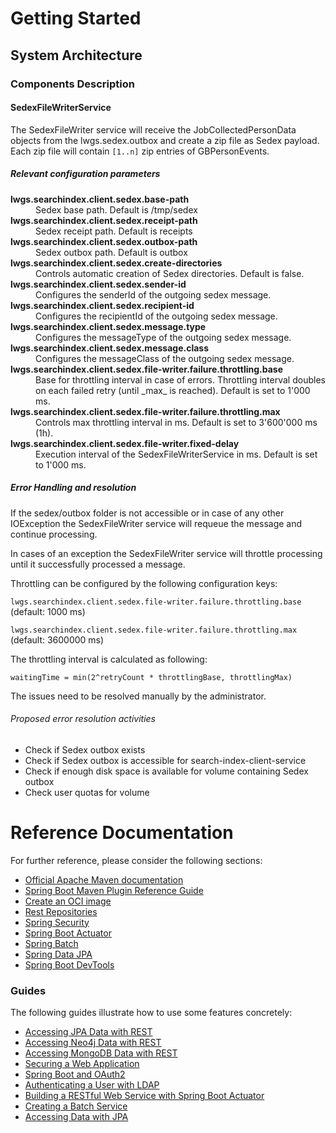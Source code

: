 # Getting Started

## System Architecture

### Components Description

#### SedexFileWriterService

The SedexFileWriter service will receive the JobCollectedPersonData objects from the
lwgs.sedex.outbox and create a zip file as Sedex payload. Each zip file will contain `[1..n]` zip
entries of GBPersonEvents.

##### Relevant configuration parameters

<dl>
    <dt><strong>lwgs.searchindex.client.sedex.base-path</strong></dt>
        <dd>Sedex base path. Default is /tmp/sedex</dd>
    <dt><strong>lwgs.searchindex.client.sedex.receipt-path</strong></dt>
        <dd>Sedex receipt path. Default is receipts</dd>
    <dt><strong>lwgs.searchindex.client.sedex.outbox-path</strong></dt>
        <dd>Sedex outbox path. Default is outbox</dd>
    <dt><strong>lwgs.searchindex.client.sedex.create-directories</strong></dt>
        <dd>Controls automatic creation of Sedex directories. Default is false.</dd>
    <dt><strong>lwgs.searchindex.client.sedex.sender-id</strong></dt>
        <dd>Configures the senderId of the outgoing sedex message.</dd>
    <dt><strong>lwgs.searchindex.client.sedex.recipient-id</strong></dt>
        <dd>Configures the recipientId of the outgoing sedex message.</dd>
    <dt><strong>lwgs.searchindex.client.sedex.message.type</strong></dt>
        <dd>Configures the messageType of the outgoing sedex message.</dd>
    <dt><strong>lwgs.searchindex.client.sedex.message.class</strong></dt>
        <dd>Configures the messageClass of the outgoing sedex message.</dd>
    <dt><strong>lwgs.searchindex.client.sedex.file-writer.failure.throttling.base</strong></dt>
        <dd>Base for throttling interval in case of errors. Throttling interval doubles on each failed retry (until _max_ is reached). Default is set to 1'000 ms.</dd>
    <dt><strong>lwgs.searchindex.client.sedex.file-writer.failure.throttling.max</strong></dt>
        <dd>Controls max throttling interval in ms. Default is set to 3'600'000 ms (1h).</dd>
    <dt><strong>lwgs.searchindex.client.sedex.file-writer.fixed-delay</strong></dt>
        <dd>Execution interval of the SedexFileWriterService in ms. Default is set to 1'000 ms.</dd>
</dl>

##### Error Handling and resolution

If the sedex/outbox folder is not accessible or in case of any other IOException the SedexFileWriter
service will requeue the message and continue processing.

In cases of an exception the SedexFileWriter service will throttle processing until it successfully
processed a message.

Throttling can be configured by the following configuration keys:

`lwgs.searchindex.client.sedex.file-writer.failure.throttling.base` (default: 1000 ms)

`lwgs.searchindex.client.sedex.file-writer.failure.throttling.max` (default: 3600000 ms)

The throttling interval is calculated as following:

`waitingTime = min(2^retryCount * throttlingBase, throttlingMax)`

The issues need to be resolved manually by the administrator.

###### Proposed error resolution activities

- Check if Sedex outbox exists
- Check if Sedex outbox is accessible for search-index-client-service
- Check if enough disk space is available for volume containing Sedex outbox
- Check user quotas for volume

# Reference Documentation

For further reference, please consider the following sections:

* [Official Apache Maven documentation](https://maven.apache.org/guides/index.html)
* [Spring Boot Maven Plugin Reference Guide](https://docs.spring.io/spring-boot/docs/2.4.1/maven-plugin/reference/html/)
* [Create an OCI image](https://docs.spring.io/spring-boot/docs/2.4.1/maven-plugin/reference/html/#build-image)
* [Rest Repositories](https://docs.spring.io/spring-boot/docs/2.4.1/reference/htmlsingle/#howto-use-exposing-spring-data-repositories-rest-endpoint)
* [Spring Security](https://docs.spring.io/spring-boot/docs/2.4.1/reference/htmlsingle/#boot-features-security)
* [Spring Boot Actuator](https://docs.spring.io/spring-boot/docs/2.4.1/reference/htmlsingle/#production-ready)
* [Spring Batch](https://docs.spring.io/spring-boot/docs/2.4.1/reference/htmlsingle/#howto-batch-applications)
* [Spring Data JPA](https://docs.spring.io/spring-boot/docs/2.4.1/reference/htmlsingle/#boot-features-jpa-and-spring-data)
* [Spring Boot DevTools](https://docs.spring.io/spring-boot/docs/2.4.1/reference/htmlsingle/#using-boot-devtools)

### Guides

The following guides illustrate how to use some features concretely:

* [Accessing JPA Data with REST](https://spring.io/guides/gs/accessing-data-rest/)
* [Accessing Neo4j Data with REST](https://spring.io/guides/gs/accessing-neo4j-data-rest/)
* [Accessing MongoDB Data with REST](https://spring.io/guides/gs/accessing-mongodb-data-rest/)
* [Securing a Web Application](https://spring.io/guides/gs/securing-web/)
* [Spring Boot and OAuth2](https://spring.io/guides/tutorials/spring-boot-oauth2/)
* [Authenticating a User with LDAP](https://spring.io/guides/gs/authenticating-ldap/)
* [Building a RESTful Web Service with Spring Boot Actuator](https://spring.io/guides/gs/actuator-service/)
* [Creating a Batch Service](https://spring.io/guides/gs/batch-processing/)
* [Accessing Data with JPA](https://spring.io/guides/gs/accessing-data-jpa/)

